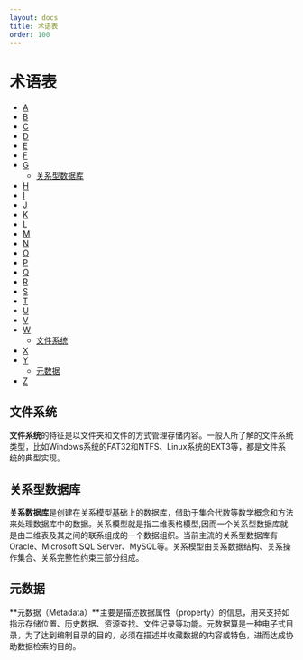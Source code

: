 ```yaml
---
layout: docs
title: 术语表
order: 100
---
```

<a id="glossary"></a>
# 术语表

- [A](#a)
- [B](#b)
- [C](#c)
- [D](#d)
- [E](#e)
- [F](#f)
- [G](#g)
  - [关系型数据库](#relationaldatabase)
- [H](#h)
- [I](#i)
- [J](#j)
- [K](#k)
- [L](#l)
- [M](#m)
- [N](#n)
- [O](#o)
- [P](#p)
- [Q](#q)
- [R](#r)
- [S](#s)
- [T](#t)
- [U](#u)
- [V](#v)
- [W](#w)
  - [文件系统](#fs)
- [X](#x)
- [Y](#y)
  - [元数据](#metadata)
- [Z](#z)

<a id="fs"></a>
## 文件系统

**文件系统**的特征是以文件夹和文件的方式管理存储内容。一般人所了解的文件系统类型，比如Windows系统的FAT32和NTFS、Linux系统的EXT3等，都是文件系统的典型实现。

<a id="relationaldatabase"></a>
## 关系型数据库

**关系数据库**是创建在关系模型基础上的数据库，借助于集合代数等数学概念和方法来处理数据库中的数据。关系模型就是指二维表格模型,因而一个关系型数据库就是由二维表及其之间的联系组成的一个数据组织。当前主流的关系型数据库有Oracle、Microsoft SQL Server、MySQL等。关系模型由关系数据结构、关系操作集合、关系完整性约束三部分组成。

<a id="metadata"></a>
## 元数据

**元数据（Metadata）**主要是描述数据属性（property）的信息，用来支持如指示存储位置、历史数据、资源查找、文件记录等功能。元数据算是一种电子式目录，为了达到编制目录的目的，必须在描述并收藏数据的内容或特色，进而达成协助数据检索的目的。


